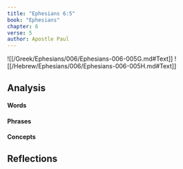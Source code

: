 ```yaml
---
title: "Ephesians 6:5"
book: "Ephesians"
chapter: 6
verse: 5
author: Apostle Paul
---
```

![[/Greek/Ephesians/006/Ephesians-006-005G.md#Text]]
![[/Hebrew/Ephesians/006/Ephesians-006-005H.md#Text]]

## Analysis

#### Words

#### Phrases

#### Concepts

## Reflections
